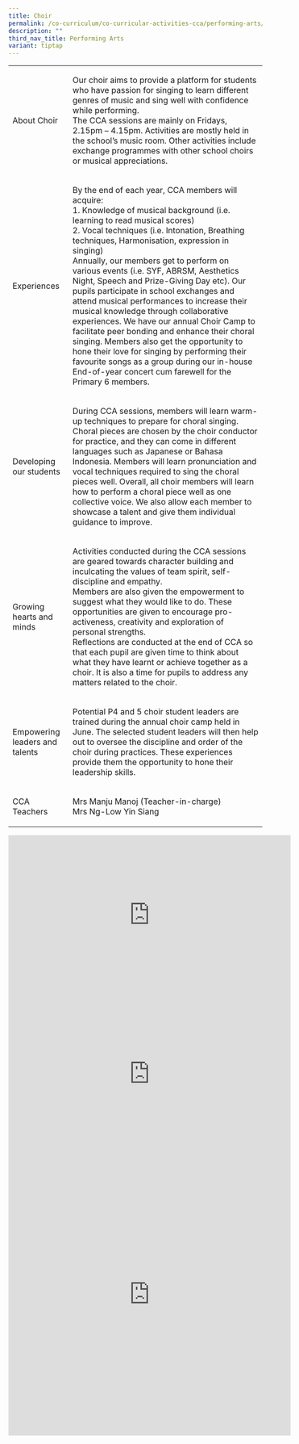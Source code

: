 ```yaml
---
title: Choir
permalink: /co-curriculum/co-curricular-activities-cca/performing-arts/choir/
description: ""
third_nav_title: Performing Arts
variant: tiptap
---
```

<table style="minWidth: 50px">
<colgroup>
<col>
<col>
</colgroup>
<tbody>
<tr>
<td rowspan="1" colspan="1">
<p>About Choir</p>
</td>
<td rowspan="1" colspan="1">
<p>Our choir aims to provide a platform for students who have passion for
singing to learn different genres of music and sing well with confidence
while performing.
<br>The CCA sessions are mainly on Fridays, 2.15pm – 4.15pm. Activities are
mostly held in the school’s music room. Other activities include exchange
programmes with other school choirs or musical appreciations.</p>
</td>
</tr>
<tr>
<td rowspan="1" colspan="1">
<p>Experiences</p>
</td>
<td rowspan="1" colspan="1">
<p>By the end of each year, CCA members will acquire:
<br>1. Knowledge of musical background (i.e. learning to read musical scores)
<br>2. Vocal techniques (i.e. Intonation, Breathing techniques, Harmonisation,
expression in singing)
<br>Annually, our members get to perform on various events (i.e. SYF, ABRSM,
Aesthetics Night, Speech and Prize-Giving Day etc). Our pupils participate
in school exchanges and attend musical performances to increase their musical
knowledge through collaborative experiences. We have our annual Choir Camp
to facilitate peer bonding and enhance their choral singing. Members also
get the opportunity to hone their love for singing by performing their
favourite songs as a group during our in-house End-of-year concert cum
farewell for the Primary 6 members.</p>
</td>
</tr>
<tr>
<td rowspan="1" colspan="1">
<p>Developing our students</p>
</td>
<td rowspan="1" colspan="1">
<p>During CCA sessions, members will learn warm-up techniques to prepare
for choral singing. Choral pieces are chosen by the choir conductor for
practice, and they can come in different languages such as Japanese or
Bahasa Indonesia. Members will learn pronunciation and vocal techniques
required to sing the choral pieces well. Overall, all choir members will
learn how to perform a choral piece well as one collective voice. We also
allow each member to showcase a talent and give them individual guidance
to improve.</p>
</td>
</tr>
<tr>
<td rowspan="1" colspan="1">
<p>Growing hearts and minds</p>
</td>
<td rowspan="1" colspan="1">
<p>Activities conducted during the CCA sessions are geared towards character
building and inculcating the values of team spirit, self-discipline and
empathy.
<br>Members are also given the empowerment to suggest what they would like
to do. These opportunities are given to encourage pro-activeness, creativity
and exploration of personal strengths.
<br>Reflections are conducted at the end of CCA so that each pupil are given
time to think about what they have learnt or achieve together as a choir.
It is also a time for pupils to address any matters related to the choir.
<br>
</p>
</td>
</tr>
<tr>
<td rowspan="1" colspan="1">
<p>Empowering leaders and talents</p>
</td>
<td rowspan="1" colspan="1">
<p>Potential P4 and 5 choir student leaders are trained during the annual
choir camp held in June. The selected student leaders will then help out
to oversee the discipline and order of the choir during practices. These
experiences provide them the opportunity to hone their leadership skills.</p>
</td>
</tr>
<tr>
<td rowspan="1" colspan="1">
<p>CCA Teachers</p>
</td>
<td rowspan="1" colspan="1">
<p>Mrs Manju Manoj (Teacher-in-charge)
<br>Mrs Ng-Low Yin Siang</p>
</td>
</tr>
</tbody>
</table>
<div class="iframe-wrapper">
<iframe height="315" width="560" allowfullscreen="true" frameborder="0" src="https://www.youtube.com/embed/j07ZuOTJuGw"></iframe>
</div>
<div class="iframe-wrapper">
<iframe height="315" width="560" allowfullscreen="true" frameborder="0" src="https://www.youtube.com/embed/GFCdBGQBkNY"></iframe>
</div>
<div class="iframe-wrapper">
<iframe height="560" width="560" allowfullscreen="true" frameborder="0" src="https://docs.google.com/presentation/d/e/2PACX-1vQ6ymt0ZaDvAcb0jxF-aBNgqk8QrrGXCiVXEJdLjp8i5Lh3pKb9Ar3qx7Ue7Br08c17IpP2BNijwq4C/embed?start=true&amp;loop=true&amp;delayms=3000"></iframe>
</div>
<p></p>
